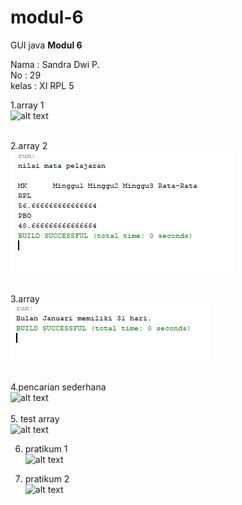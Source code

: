 # modul-6
GUI java 
<b> Modul 6 </b>

Nama : Sandra Dwi P.<br>
No   : 29<br>
kelas : XI RPL 5<br>

1.array 1 <br>
![alt text](https://github.com/perwitas/modul-6/blob/master/array1.PNG)<br>
<br>

2.array 2<br>
![alt text](https://github.com/perwitas/modul-6/blob//master/array2.PNG)<br>
<br>

3.array<br>
![alt text](https://github.com/perwitas/modul-6/blob/master/array.PNG)<br>
<br>

4.pencarian sederhana <br>
![alt text](https://github.com/perwitas/modul-6/blob/master/pencariansederhana.PNG)<br>
<br>
5. test array <br>
![alt text](https://github.com/perwitas/modul-6/blob/master/testarray.PNG)<br>

6. pratikum 1<br>
![alt text](https://github.com/perwitas/modul-6/blob/master/pratikum1.PNG)<br>

7. pratikum 2 <br>
![alt text](https://github.com/perwitas/modul-6/blob/master/pratikum2.PNG)<br>
